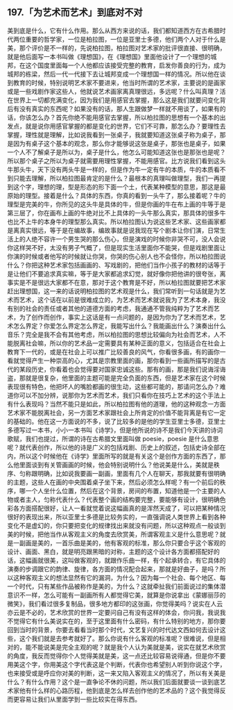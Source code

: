 ## 197.「为艺术而艺术」到底对不对
美到底是什么，它有什么作用。那么从西方来说的话，我们都知道西方在古希腊时代两位重要的哲学家，一位是柏拉图，一位是亚里士多德，他们两个人对于什么是美，那个评价是不一样的，先说柏拉图，柏拉图对艺术家的批评很直接、很明确，就是他后面写一本书叫做《理想国》，在《理想国》里面他设计了一个理想的城邦，在这个国度里面每一个人他都应该接受完整的教育，启发你善良的行为，成为城邦的栋梁，然后一代一代接下去让城邦变成一个理想国一样的情况。所以他在谈到教育的时候，特别说明艺术家不要进来，他当时所谓的艺术家，主要说的是画家或是一些戏剧作家这些人，他就说艺术画家离真理很远，多远呢？什么叫真理？活在世界上一切都充满变化，因为我们是用感官去掌握，那么这是我们就要问变化背后有没有真实的东西呢？如果没有的话，那人生跟做梦一样就不用谈了，如果有的话，你该怎么办？首先你绝不能用感官去掌握，所以柏拉图的思想有一个基本的出发点，就是说你用感官掌握的都是变化的世界，它们不可靠，那怎么办？要理性去掌握，理性就是理解，比如说我看到一张桌子，我就要知道这张桌子称为桌子，那是因为有桌子这个基本的观念，那么你才能够说这张是桌子，那张也是桌子，如果一个人不了解桌子是所以为，桌子是什么，他怎么可能知道这张也是那张也是呢？所以那个桌子之所以为桌子就需要用理性掌握，不能用感官。比方说我们看到这头牛那头牛，天下没有两头牛是一样的，但是作为牛一定有牛的本质，牛的本质看不到只能去理解，所以柏拉图最肯定的是什么？最根本的真理叫做理型，我们一再提到这个字，理想的理，型是形态的形下面一个土，代表某种模型的意思，那这是最原始的理型。接着是什么？具体的东西，你真的看到一头牛了，那么接着呢？牛的理型是完美的牛，你所见的这头牛是具体的牛，但是你画的牛在布上画的牛等于是第三层了，你在画布上画的牛绝对比不上具体的一头牛那么真实，那具体的很多牛也比不上牛的本身牛的理型那么真实。所以柏拉图认为说这些艺术家、这些画家都是离真实很远，等于是在编故事，编故事就是说我现在写个剧本让你们演，日常生活上的人绝不容许一个男生哭的那么伤心，但是演戏的时候你非哭不可，没人会说你这样哭不好，太没有男子气概了，但是现实生活里面你不能哭，但是戏剧里面让你演的时候或者他写的时候就让你哭，你哭的伤心别人也不会怪你，所以柏拉图说什么？你把这种艺术家包括画画的、写戏剧的，把他们当作小孩子的教材的话等于是让他们不要追求真实嘛，等于是大家都追求幻觉，就好像你把他讲的很夸张，离事实是不是很远大家都不在意，那对于这个教育是不好，所以柏拉图就要把艺术家赶出理想国，这一来的话说明柏拉图的艺术观是什么，我们常听到一句话就是为艺术而艺术，这个话在以前是很难成立的，为艺术而艺术就说我为了艺术本身，我没有别的社会的责任或者其他的道德方面的考虑，我通通不管我纯粹为了艺术而艺术，为了创作而创作，事实上这话是有一点问题的，是因为你为了艺术而艺术，艺术怎么界定？你爱怎么界定怎么界定，我能写出什么？我能画出什么？演奏出什么音乐？完全是我不会有其他考虑，所以柏拉图的思想比较偏向为社会而艺术，人不能脱离社会嘛，所以你的艺术品一定需要具有某种正面的意义，包括适合在社会上教育下一代的，或是在社会上可以推广比较善良的风气，你看很多画，有的画你一看就觉得产生一种崇高的心，尤其是宗教里面的画，那你看到一些画所描写的是古代的某段历史，你看着也会觉得要对国家忠诚这些。那有的画，那是我们说诲淫诲盗，那就是很复杂，他里面的主题可能是完全负面的东西，但是艺术家在这个时候表现很有特色，他把坏人的嘴脸都画的很生动，这些都可能的，那请问怎么办？难道你可以不加分辨，说那你为艺术而艺术，我们只看你在技巧上艺术的这个手法上有什么表现吗？当然不能只是如此，所以柏拉图有他的道理，他的这种观念一方面艺术家不能脱离社会，另一方面艺术家跟社会上所肯定的价值不能背离是有它一定的基础的。他在这一方面说的不多，说了比较多的是他的学生亚里士多德，亚里士多德写过一本书，小小一本书叫《诗学》，但是他所说的诗不是我们今天讲的诗词歌赋，我们也提过，所谓的诗在古希腊文里面叫做 poesie，poesie 是什么意思呢？就代表创作，所以他的诗是广义的包括戏剧、历史上的叙述，包括史诗全部在内，所以这个时候他在《诗学》里面所写的就是有关这个是创作方面的东西了，那么他里面谈到有关管画画的时候，他会特别说明什么？他说美是什么，美就是秩序、匀称跟明确，比如说我要画一副画，里面有几个人在聊天，那我就要有很明确的主题，这些人在画的中央围着桌子坐下来，然后必须怎么样呢？有一个前后的秩序，哪一个人坐什么位置，然后在这个背景，房间的布置，知道他是一个主要的人物或者主人，匀称代表什么？代表整个画的结构要完整，要能够有设计，很明确色彩各方面搭配很好，让人一看就觉着说这幅画真的是浑然天成了，可以把某种情况很好的表现出来，所以亚里士多德是比较务实的，一直强调说人类世界上看到各种变化不是虚幻的，你只要把变化的规律找出来就没有问题，所以这种观点一般谈到美的时候，把他当作从客观主义的角度去欣赏美，所谓客观主义是什么意思呢？就是一副画是美的，一首乐曲是美的，他有客观的标准，那么你只要合乎这个客观的设计、画面、黑白，就是明亮跟黑暗的对称，主题的这个设计各方面都搭配好的话，这幅画就很美，这叫做客观的，就跟作乐曲一样，有个起承转合，有它具体的演奏的步调跟它的韵律、旋律，各方面的情况配合起来，那就是好曲子，是吗？所以这种客观主义的想法显然有它的漏洞，为什么？因为每一个社会、每个地区、每一个时代，只有某些作品被称作是美的，为什么？这就牵扯我们前面说过的集体潜意识不一样，怎么可能有一副画所有人都觉得它美，就算是你说拿出《蒙娜丽莎的微笑》，我们看过很多复制品，很多地方都印的这张画，你觉得美吗？说实在人云亦云是不必的，艺术欣赏的世界一定要问自己有没有这样的体会，你问我，我说我不觉得它有什么美说实在的，至于这里面有什么密码，有什么特别的地方，那你要回到当时的背景，你要去看看当时那个时代，文艺复兴的时代达文西如何去设计这些，这个我们就是去参考就好了。那么你说有什么客观的标准呢？很难说，但是相对的，能不能说美是完全主观的呢？就是我个人认为美就是美，说实在就艺术欣赏的角度，我反而觉得你个人觉得美就是美，这一点还比较容易说得通，但是你不要用美这个字，你用美这个字代表这是个判断，代表你也希望别人听到你说这个字，也来接受或是呼应你对美的判断，这一来又陷入客观主义的情况了，所以有关美是什么？有什么作用？这个是一直争论不休的问题，所以我们后面就要谈一谈到底艺术家他有什么样的心路历程，他到底是怎么样去创作他的艺术品的？这个我觉得反而更容易让我们从里面学到一些比较实在得东西。

